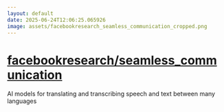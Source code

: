 ```yaml
---
layout: default
date: 2025-06-24T12:06:25.065926
image: assets/facebookresearch_seamless_communication_cropped.png
---
```


# [facebookresearch/seamless_communication](https://github.com/facebookresearch/seamless_communication)

AI models for translating and transcribing speech and text between many languages
